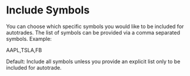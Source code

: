 # Include Symbols

You can choose which specific symbols you would like to be included for autotrades.
The list of symbols can be provided via a comma separated symbols. Example:

AAPL,TSLA,FB

Default: Include all symbols unless you provide an explicit list only to be included for autotrade.
